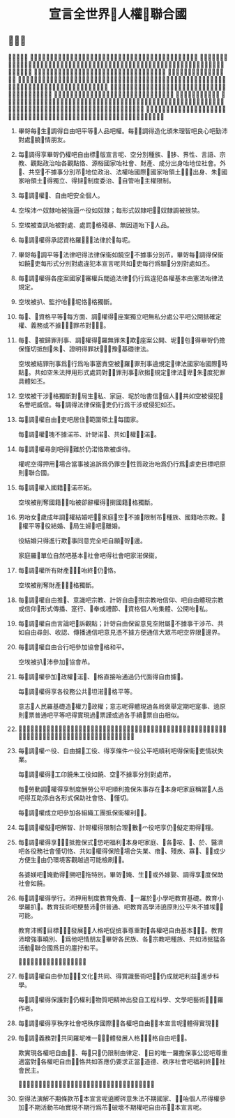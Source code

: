 <h1 align='center'>宣言全世界𧗱人權𧵑聯合國</h1>
<h2>𠳒吶頭</h2>
<p>𢭲認識哴：
役承認人品本𣎏、各權平等吧空體㳻𢴐𧵑每成員𥪝家庭人類羅基礎朱自由、公平吧和平𨕭世界、
事侵犯吧䁛常人權㐌引𦤾仍行動殘暴侵犯𬧐良心𧵑人類、吧役𡏦𥩯𠬠世界𥪝𪦆𡥵𠊛得自由言論吧信仰、空群沛𠹾餒𢜝駭吧窮極得䁛羅願望高哿一𧵑類𠊛、
人權沛得法律保衞抵每𠊛空𦄾沛浽亂如羅辦法𡳳窮抵挵吏制度強權吧壓逼、
勤沛勸激役發展關係朋友𡧲各民族、
人民各渃成員聯合國𥪝本憲章㐌𠬠吝姅肯定念信𧵑𨉟𠓨仍權基本𧵑𡥵𠊛、𠓨人品、𠓨價值𧵑每𠊛、𠓨權平等男女、吧㐌𠍣𤍊決心促𢱜進步社會拱如𡏦𥩯各條件𤯨𡄰欣、自由欣。
    各渃成員㐌甘結、共𢭲組織聯合國、奮鬥促𢱜每𠊛尊重吧實現各權拱如仍自由基本𧵑𡥵𠊛。 
    認識統一𧗱仍權吧自由𪦆𧵑𡥵𠊛羅要素關重一朱役實現𠫆踷甘結呢。
𠉞、大會同聯合國宣布：
版宣言全世界𧗱人權呢羅𡱩都終朱畢哿各渃吧畢哿各民族打價役實現目標𦓡每個人吧每組織𥪝社會、𨕭基礎㫻記𢖵版宣言呢、𠱊奮鬥促𢱜事尊重各權吧自由基本𧵑𡥵𠊛通過傳播吧教育、拱如𠱊奮鬥擔保朱 每𠊛民、於正各渃成員𧵑聯合國吧於各領土屬權管理𧵑𨉟、公認吧實現仍權吧自由𪦆𠬠格𣎏效果通過仍辦法積極、𥪝範圍國家咍國際。</p>
<ol>
  <li>
    <p>畢哿每𠊛生𠚢調得自由吧平等𧗱人品吧權。每𡥵𠊛調得造化頒朱理智吧良心吧勤沛對處𢭲膮𥪝情朋友。</p>
  </li>
  <li>
    <p>每𠊛調得享畢哿仍權吧自由標𥪝版宣言呢、空分別種族、𬜝䏧、界性、言語、宗教、觀點政治咍各觀點恪、源㭲國家咍社會、財產、成分出身咍地位社會。外𠚢、共空𣎏不據事分別芇𧗱地位政治、法權咍國際𧵑國家咍領土𦓡𠬠𠊛出身、朱𠱋國家咍領土𪦆得獨立、得撻𠁑制度委治、𣗓自管咍𣎏主權限制。</p>
  </li>
  <li>
    <p>每𠊛調𣎏權𤯨、自由吧安全個人。</p>
  </li>
  <li>
    <p>空埃沛爫奴隸咍被強逼爫役如奴隸；每形式奴隸吧𧶭𬥓奴隸調被拫禁。</p>
  </li>
  <li>
    <p>空埃被查訊咍被對處、處罰𠬠格殘暴、無因道咍下𥰊人品。</p>
  </li>
  <li>
    <p>每𠊛調𣎏權得承認資格羅𡥵𠊛𠓀法律於𬩢每坭。</p>
  </li>
  <li>
    <p>畢哿每𠊛調平等𠓀法律吧得法律保衞如饒空𣎏不據事分別芇。畢哿每𠊛調得保衞如饒𢶢吏每形式分別對處違犯本宣言呢共如𢶢吏每行爲驅𠽖分別對處如丕。</p>
  </li>
  <li>
    <p>每𠊛調𣎏權得各座案國家𣎏審權兵閾遶法律𠓀仍行爲違犯各權基本由憲法咍律法規定。</p>
  </li>
  <li>
    <p>空埃被扒、監拧咍𬨴𪠞坭恪𠬠格獨斷。</p>
  </li>
  <li>
    <p>每𠊛、𢭲資格平等𧗱每方面、調𣎏權得𠬠座案獨立吧無私分處公平吧公開抵確定權、義務或不據𠬠𠳒𫃚罪芇對𢭲𠊛𪦆。</p>
  </li>
  <li>
    <p>每𠊛、𡀮被歸罪刑事、調𣎏權得𥋳羅無罪朱𦤾欺𠬠座案公開、坭𠊛𪦆㐌𣎏得畢哿仍擔保慬切抵刨𢵻朱𨉟、證明得罪狀𧵑𠊛𪦆豫𨕭基礎律法。</p>
    <p>空埃被結罪刑事爲𠬠行爲咍事塞責空被𥋳羅𠬠罪刑事遶規定𧵑律法國家咍國際𠓨時點𪦆。共如空朱法押用形式處罰對𢭲𠬠罪刑事𥗾欣搊𢭲規定𧵑律法𣅶卑𣇞朱𣞪度犯罪具體如丕。</p>
  </li>
  <li>
    <p>空埃被干涉𠬠格獨斷對𢭲局生𥢆私、家庭、坭於咍書信𧵑個人𠊛𪦆共如空被侵犯𬧐名譽吧威信。每𠊛調得法律保衞𢶢吏仍行爲干涉或侵犯如丕。</p>
  </li>
  <li>
    <p>每𠊛調𣎏權自由𪠞吏吧居住𥪝範圍領土𧵑每國家。</p>
    <p>每𠊛調𣎏權𢴐塊不據渃芇、計哿渃𨉟、共如𣎏權𧿨𧗱渃𨉟。</p>
  </li>
  <li>
    <p>每𠊛調𣎏權尋劍吧得𪸝難於仍渃恪欺被虐待。</p>
    <p>權呢空得押用𥪝場合當事被追訴爲仍罪空𫼳性質政治咍爲仍行爲𪠞虐吏目標吧原則𧵑聯合國。</p>
  </li>
  <li>
    <p>每𠊛調𣎏權入國籍𧵑𠬠渃芇妬。</p>
    <p>空埃被削奪國籍𧵑𨉟咍被卻辭權得𠊝𢷮國籍𠬠格獨斷。</p>
  </li>
  <li>
    <p>男咍女𦤾歲成年調𣎏權結婚吧𡏦𥩯家庭𦓡空𣎏不據𠬠限制芇𧗱種族、國籍咍宗教。𣱆𣎏權平等𥪝役結婚、𥪝局生婦𫯳吧𣅶離婚。</p>
    <p>役結婚只得進行欺𣎏事同意完全吧自願𧵑哿𠄩邊。</p>
    <p>家庭羅𠬠單位自然吧基本𧵑社會吧得社會吧家渃保衞。</p>
  </li>
  <li>
    <p>每𠊛調𣎏權所有財產𧵑𥢆𨉟咍終𢭲仍𠊛恪。</p>
    <p>空埃被削奪財產𧵑𨉟𠬠格獨斷。</p>
  </li>
  <li>
    <p>每𠊛調𣎏權自由推𢣂、意識吧宗教、計哿自由𠊝𢷮宗教咍信仰、吧自由體現宗教或信仰𠁑形式傳播、寔行、𥚤奉或禮節、𢭲資格個人咍集體、公開咍𥢆私。</p>
  </li>
  <li>
    <p>每𠊛調𣎏權自由言論吧𠍣訴觀點；計哿自由保留意見空附屬𠓨不據事干涉芇、共如自由尋劍、收認、傳播通信吧意見憑不據方便通信大眾芇吧空界限𧗱邊界。</p>
  </li>
  <li>
    <p>每𠊛調𣎏權自由合行吧參加協會𠬠格和平。</p>
    <p>空埃被扒𫃚沛參加𠬠協會芇。</p>
  </li>
  <li>
    <p>每𠊛調𣎏權參加𠓨政權𧵑渃𨉟、𠬠格直接咍通過仍代面得自由攄𢵬。</p>
    <p>每𠊛調𣎏權得享各役務公共𧵑坦渃𨉟𠬠格平等。</p>
    <p>意志𧵑人民羅基礎造𢧚權力𧵑政權；意志呢得體現過各局褒舉定期吧寔事、遶原則𠬃票普通吧平等吧得實現過𠬃票謹或過各手續𠬃票自由相似。</p>
  </li>
  <li>
    <p>𢭲資格羅成員𧵑社會、每𠊛調𣎏權得享保險社會共如得實現各權𧗱經濟、社會吧文化空體少對𢭲人品吧自由發展人格𧵑𨉟、通過努力國家、合作國際吧符合𢭲系統組織吧源力𧵑每國家。</p>
  </li>
  <li>
    <p>每𠊛調𣎏權爫役、自由攄𢵬工役、得享條件爫役公平吧順利吧得保衞𢶢吏情狀失業。</p>
    <p>每𠊛調𣎏權得𫡽工卬饒朱工役如饒、空𣎏不據事分別對處芇。</p>
    <p>每𠊛勞動調𣎏權得享制度酬勞公平吧順利擔保朱事存在𧵑本身吧家庭稱當𢭲人品吧得互助添自各形式保助社會恪、𡀮慬切。</p>
    <p>每𠊛調𣎏權成立吧參加各組織工團抵保衞權利𧵑𨉟。</p>
  </li>
  <li>
    <p>每𠊛調𣎏權儗𪟽吧解智、計哿權得限制合理𧗱數𣇞爫役吧享仍𣈜儗定期得𫡽糧。</p>
  </li>
  <li>
    <p>每𠊛調𣎏權得享𣞪𤯨𨁥抵擔保式𢫈㥋吧福利𧵑本身吧家庭、𧗱各𩈘咹、𬡶、於、醫濟吧各役務社會慬切恪、共如𣎏權得保險𥪝場合失業、瘖𤴬、殘疾、寡𡝃、𦓅𫅴或少方便生𤯨由仍環境客觀越過可能檢刷𧵑𨉟。</p>
    <p>各婆媄吧𥘷㛪勤得𢟙搠吧𠢞拖特別。畢哿𥘷㛪、生𠚢𥪝或外嫁娶、調得享𣞪度保助社會如饒。</p>
  </li>
  <li>
    <p>每𠊛調𣎏權得學行。沛押用制度教育免費、𠃣一羅於𨸾小學吧教育基礎。教育小學羅扒𫃚。教育技術吧梗藝沛𫼳併普通、吧教育高學沛遶原則公平朱不據埃𣎏𨁥可能。</p>
    <p>教育沛嚮𬧐目標𠢞𡥵𠊛發展𠫆𨁥人格吧促掋事尊重對𢭲各權吧自由基本𧵑𡥵𠊛。教育沛增強事曉別、𢚸爲他吧情朋友𡧲畢哿各民族、各𡖡宗教吧種族、共如沛掋猛各活動𧵑聯合國爲目的廛拧和平。</p>
    <p>𤕔、媄𣎏權優先攄𢵬類型教育朱𡥵𫡔。</p>
  </li>
  <li>
    <p>每𠊛調𣎏權自由參加𠓨𠁀𤯩文化𧵑共同、得賞識藝術吧𢺺𢩿仍成就吧利益𧵑進步科學。</p>
    <p>每𠊛調𣎏權得保護對𢭲仍權利𧗱物質吧精神出發自工程科學、文學吧藝術𦓡𠊛𪦆羅作者。</p>
  </li>
  <li>
    <p>每𠊛調𣎏權得享秩序社會吧秩序國際𥪝𪦆各權吧自由𫼩𥪝本宣言呢𣎏體得實現𠫆𨁥</p>
  </li>
  <li>
    <p>每𠊛調𣎏義務對𢭲共同羅坭唯一𠊛𪦆𣎏體發展人格𧵑𨉟𠬠格自由吧𠫆𨁥。</p>
    <p>欺實現各權吧自由𧵑𨉟、每𠊛只𠹾仍限制由律定、𢗖目的唯一羅擔保事公認吧尊重適當對𢭲各權吧自由𧵑𠊛恪共如答應仍要求正當𧗱道德、秩序社會吧福利終𥪝𠬠社會民主。</p>
    <p>𥪝不據場合芇、役實現仍權吧自由呢共空得𪠞虐吏𢭲仍目標吧原則𧵑聯合國。</p>
  </li>
  <li>
    <p>空得法演解不期條款芇𥪝本宣言呢遶嚮硶意朱法不期國家、𡖡𠊛咍個人芇得權參加𠓨不期活動芇咍實現不期行爲芇𢗖破壞不期權吧自由芇𫼩𥪝本宣言呢。</p>
  </li>
</ol>